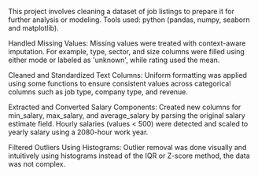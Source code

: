 This project involves cleaning a dataset of job listings to prepare it for further analysis or modeling.
Tools used: python (pandas, numpy, seaborn and matplotlib).

Handled Missing Values:
Missing values were treated with context-aware imputation. For example, type, sector, and size columns were filled using either mode or labeled as 'unknown', while rating used the mean.

Cleaned and Standardized Text Columns:
Uniform formatting was applied using some functions to ensure consistent values across categorical columns such as job type, company type, and revenue.

Extracted and Converted Salary Components:
Created new columns for min_salary, max_salary, and average_salary by parsing the original salary estimate field. Hourly salaries (values < 500) were detected and scaled to yearly salary using a 2080-hour work year.

Filtered Outliers Using Histograms:
Outlier removal was done visually and intuitively using histograms instead of the IQR or Z-score method, the data was not complex.

